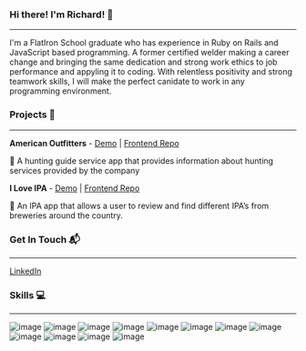 ### Hi there! I'm Richard! 👋
***

I'm a FlatIron School graduate who has experience in Ruby on Rails and JavaScript based programming. A former certified welder making a career change and bringing the same dedication and strong work ethics to job performance and appyling it to coding. With relentless positivity and strong teamwork skills, I will make the perfect canidate to work in any programming environment.

### Projects 📁
***

**American Outfitters** - [Demo](https://loving-shaw-2b2b97.netlify.app/) | [Frontend Repo](https://github.com/kurwitz3/outfitter-frontend)

🐊  A hunting guide service app that provides information about hunting services provided by the company

**I Love IPA** - [Demo](https://wonderful-lamarr-3ee816.netlify.app/) | [Frontend Repo](https://github.com/kurwitz3/I-Love-Ipa-Frontend)

🍺   An IPA app that allows a user to review and find different IPA’s from breweries around the country.

### Get In Touch 📬
***
[LinkedIn](https://www.linkedin.com/in/richard-kurwitz/)

### Skills 💻
***
![image](https://img.shields.io/badge/HTML-239120?style=for-the-badge&logo=html5&logoColor=white) ![image](https://img.shields.io/badge/CSS-239120?&style=for-the-badge&logo=css3&logoColor=white) ![image](https://img.shields.io/badge/JavaScript-F7DF1E?style=for-the-badge&logo=javascript&logoColor=black) ![image](https://img.shields.io/badge/Ruby-CC342D?style=for-the-badge&logo=ruby&logoColor=white) ![image](https://img.shields.io/badge/React-20232A?style=for-the-badge&logo=react&logoColor=61DAFB) ![image](https://img.shields.io/badge/Redux-593D88?style=for-the-badge&logo=redux&logoColor=white) ![image](	https://img.shields.io/badge/Ruby_on_Rails-CC0000?style=for-the-badge&logo=ruby-on-rails&logoColor=white) ![image](https://img.shields.io/badge/PostgreSQL-316192?style=for-the-badge&logo=postgresql&logoColor=white) ![image](https://img.shields.io/badge/SQLite-07405E?style=for-the-badge&logo=sqlite&logoColor=white) ![image](	https://img.shields.io/badge/Heroku-430098?style=for-the-badge&logo=heroku&logoColor=white) ![image](https://img.shields.io/badge/Git-F05032?style=for-the-badge&logo=git&logoColor=white) ![image](https://img.shields.io/badge/Visual_Studio_Code-0078D4?style=for-the-badge&logo=visual%20studio%20code&logoColor=white)



